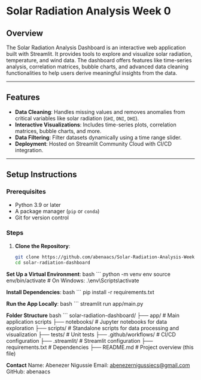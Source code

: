 # Solar Radiation Analysis Week 0

## Overview
The Solar Radiation Analysis Dashboard is an interactive web application built with Streamlit. It provides tools to explore and visualize solar radiation, temperature, and wind data. The dashboard offers features like time-series analysis, correlation matrices, bubble charts, and advanced data cleaning functionalities to help users derive meaningful insights from the data.

---

## Features
- **Data Cleaning**: Handles missing values and removes anomalies from critical variables like solar radiation (`GHI`, `DNI`, `DHI`).
- **Interactive Visualizations**: Includes time-series plots, correlation matrices, bubble charts, and more.
- **Data Filtering**: Filter datasets dynamically using a time range slider.
- **Deployment**: Hosted on Streamlit Community Cloud with CI/CD integration.

---

## Setup Instructions

### Prerequisites
- Python 3.9 or later
- A package manager (`pip` or `conda`)
- Git for version control

### Steps
1. **Clone the Repository**:
   ```bash
   git clone https://github.com/abenaacs/Solar-Radiation-Analysis-Week-0.git
   cd solar-radiation-dashboard


**Set Up a Virtual Environment**:
    bash
    ```
    python -m venv env
    source env/bin/activate   # On Windows: .\env\Scripts\activate

**Install Dependencies**:
    bash
    ```
    pip install -r requirements.txt

**Run the App Locally**:
    bash
    ```
    streamlit run app/main.py

**Folder Structure**
    bash
    ```
    solar-radiation-dashboard/
    ├── app/                 # Main application scripts
    ├── notebooks/           # Jupyter notebooks for data exploration
    ├── scripts/             # Standalone scripts for data processing and visualization
    ├── tests/               # Unit tests
    ├── .github/workflows/   # CI/CD configuration
    ├── .streamlit/          # Streamlit configuration
    ├── requirements.txt     # Dependencies
    ├── README.md            # Project overview (this file)

**Contact**
Name: Abenezer Nigussie
Email: abenezernigussiecs@gmail.com
GitHub: abenaacs